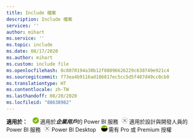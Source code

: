 ```yaml
---
title: Include 檔案
description: Include 檔案
services: ''
author: mihart
ms.service: ''
ms.topic: include
ms.date: 08/17/2020
ms.author: mihart
ms.custom: include file
ms.openlocfilehash: 0c8070194a30b12f88096626229c630749e921c4
ms.sourcegitcommit: f73ea4b9116ad186817ec5cc5d5f487d49cc0cb0
ms.translationtype: HT
ms.contentlocale: zh-TW
ms.lasthandoff: 08/20/2020
ms.locfileid: "88638982"
---
```

<Token>**適用於：** ![是](media/yes.png)適用於***企業用戶***的 Power BI 服務![否](media/no.png)適用於設計與開發人員的 Power BI 服務![否](media/no.png)Power BI Desktop ![是](media/maybe.png)需有 Pro 或 Premium 授權</Token>